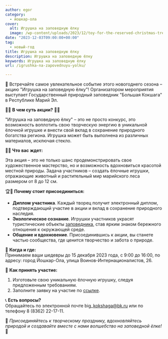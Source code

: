 ```yaml
---
author: egor
category:
  - йошкар-ола
cover:
  alt: Игрушка на заповедную ёлку
  image: /wp-content/uploads/2023/12/toy-for-the-reserved-christmas-tree.jpg
date: "2023-12-03T09:00:00+00:00"
tag:
  - новый-год
title: Игрушка на заповедную ёлку
description: Игрушка на заповедную ёлку
keywords: Игрушка на заповедную ёлку
url: /igrushka-na-zapovednuyu-yolku/

---
```

🌟 Встречайте самое увлекательное событие этого новогоднего сезона – акцию "Игрушка на заповедную ёлку"! Организатором мероприятия выступает Государственный природный заповедник "Большая Кокшага" в Республике Марий Эл.

🌿🌲 **В чем суть акции?** 🌲🌿

"Игрушка на заповедную ёлку" – это не просто конкурс, это возможность воплотить свою творческую энергию в уникальной ёлочной игрушке и внести свой вклад в сохранение природного богатства региона. Игрушка может быть выполнена из различных материалов, исключая стекло.

🎨🌟 **Что вас ждет:**

Эта акция – это не только шанс продемонстрировать свое художественное мастерство, но и возможность вдохновиться красотой местной природы. Задача участников – создать ёлочные игрушки, отражающие животный и растительный мир марийского леса размером от 8 до 12 см.

🏆🌳 **Почему стоит присоединиться:**

- **Диплом участника**. Каждый творец получит электронный диплом, подтверждающий участие в акции и вклад в сохранение природного наследия.
- **Экологическое сознание**. Игрушки участников украсят туристические объекты [заповедника](/bolshaya_kokshaga/), став ярким знаком бережного отношения к окружающей среде.
- **Общение и вдохновение**. Присоединившись к акции, вы станете частью сообщества, где ценится творчество и забота о природе.

📅 **Когда и где:**  
Принимаем ваши шедевры до 15 декабря 2023 года, с 9:00 до 16:00, по адресу: город Йошкар-Ола, улица Воинов-Интернационалистов, 26.

🔗 **Как принять участие:**

1. Изготовьте свою уникальную ёлочную игрушку, следуя предложенным требованиям.
1. Заполните заявку на участие по [ссылке](https://docs.google.com/forms/d/1xZ0LZchviW1HgnZiRBt2SJOUmV_YhN7BBDeWq0ZFpgQ/edit?pli=1).

📞 **Есть вопросы?**  
Обращайтесь по электронной почте big\_kokshaga@bk.ru или по телефону 8 (8362) 22-17-11.

🌟 _Присоединяйтесь к творческому празднику, вдохновляйтесь природой и создавайте вместе с нами волшебство на заповедной ёлке!_ 🌟
